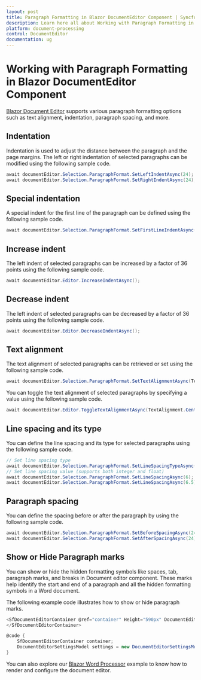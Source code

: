 ```yaml
---
layout: post
title: Paragraph Formatting in Blazor DocumentEditor Component | Syncfusion
description: Learn here all about Working with Paragraph Formatting in Syncfusion Blazor DocumentEditor component and more.
platform: document-processing
control: DocumentEditor
documentation: ug
---
```


# Working with Paragraph Formatting in Blazor DocumentEditor Component

[Blazor Document Editor](https://www.syncfusion.com/blazor-components/blazor-word-processor) supports various paragraph formatting options such as text alignment, indentation, paragraph spacing, and more.

## Indentation

Indentation is used to adjust the distance between the paragraph and the page margins. The left or right indentation of selected paragraphs can be modified using the following sample code.

```csharp
await documentEditor.Selection.ParagraphFormat.SetLeftIndentAsync(24);
await documentEditor.Selection.ParagraphFormat.SetRightIndentAsync(24);
```

## Special indentation

A special indent for the first line of the paragraph can be defined using the following sample code.

```csharp
await documentEditor.Selection.ParagraphFormat.SetFirstLineIndentAsync(24);
```

## Increase indent

The left indent of selected paragraphs can be increased by a factor of 36 points using the following sample code.

```csharp
await documentEditor.Editor.IncreaseIndentAsync();
```

## Decrease indent

The left indent of selected paragraphs can be decreased by a factor of 36 points using the following sample code.

```csharp
await documentEditor.Editor.DecreaseIndentAsync();
```

## Text alignment

The text alignment of selected paragraphs can be retrieved or set using the following sample code.

```csharp
await documentEditor.Selection.ParagraphFormat.SetTextAlignmentAsync(TextAlignment.Center);
```

You can toggle the text alignment of selected paragraphs by specifying a value using the following sample code.

```csharp
await documentEditor.Editor.ToggleTextAlignmentAsync(TextAlignment.Center);
```

## Line spacing and its type

You can define the line spacing and its type for selected paragraphs using the following sample code.

```csharp
// Set line spacing type
await documentEditor.Selection.ParagraphFormat.SetLineSpacingTypeAsync(LineSpacingType.AtLeast);
// Set line spacing value (supports both integer and float)
await documentEditor.Selection.ParagraphFormat.SetLineSpacingAsync(6);     // Integer value
await documentEditor.Selection.ParagraphFormat.SetLineSpacingAsync(6.5);   // Float value
```

## Paragraph spacing

You can define the spacing before or after the paragraph by using the following sample code.

```csharp
await documentEditor.Selection.ParagraphFormat.SetBeforeSpacingAsync(24);
await documentEditor.Selection.ParagraphFormat.SetAfterSpacingAsync(24);
```

## Show or Hide Paragraph marks

You can show or hide the hidden formatting symbols like spaces, tab, paragraph marks, and breaks in Document editor component. These marks help identify the start and end of a paragraph and all the hidden formatting symbols in a Word document.

The following example code illustrates how to show or hide paragraph marks.

```csharp
<SfDocumentEditorContainer @ref="container" Height="590px" DocumentEditorSettings="settings">
</SfDocumentEditorContainer>

@code {
    SfDocumentEditorContainer container;
    DocumentEditorSettingsModel settings = new DocumentEditorSettingsModel() { ShowHiddenMarks = true };
}
```

You can also explore our [Blazor Word Processor](https://document.syncfusion.com/demos/docx-editor/blazor-server/document-editor/default-functionalities) example to know how to render and configure the document editor.
